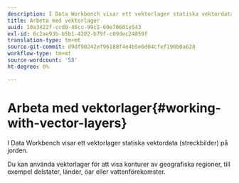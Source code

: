 ```yaml
---
description: I Data Workbench visar ett vektorlager statiska vektordata (streckbilder) på jorden.
title: Arbeta med vektorlager
uuid: 10a3422f-ccd8-46cc-99c2-60e70601e543
exl-id: 0c2ae93b-b5b1-4202-b79f-c09dec24059f
translation-type: tm+mt
source-git-commit: d9df90242ef96188f4e4b5e6d04cfef196b0a628
workflow-type: tm+mt
source-wordcount: '58'
ht-degree: 0%

---
```


# Arbeta med vektorlager{#working-with-vector-layers}

I Data Workbench visar ett vektorlager statiska vektordata (streckbilder) på jorden.

Du kan använda vektorlager för att visa konturer av geografiska regioner, till exempel delstater, länder, öar eller vattenförekomster.

